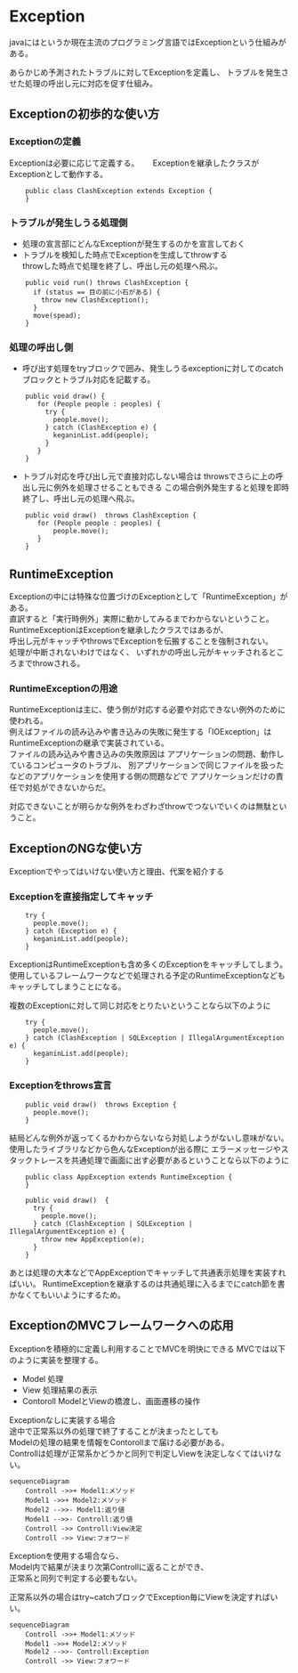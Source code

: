 # Exception

javaにはというか現在主流のプログラミング言語ではExceptionという仕組みがある。

あらかじめ予測されたトラブルに対してExceptionを定義し、
トラブルを発生させた処理の呼出し元に対応を促す仕組み。

## Exceptionの初歩的な使い方

### Exceptionの定義
Exceptionは必要に応じて定義する。　　
Exceptionを継承したクラスがExceptionとして動作する。
```
    public class ClashException extends Exception {
    }
```
### トラブルが発生しうる処理側
- 処理の宣言部にどんなExceptionが発生するのかを宣言しておく
- トラブルを検知した時点でExceptionを生成してthrowする  
  throwした時点で処理を終了し、呼出し元の処理へ飛ぶ。

```
    public void run() throws ClashException {
      if (status == 目の前に小石がある) {
        throw new ClashException();
      }
      move(spead);
    }
```

### 処理の呼出し側
- 呼び出す処理をtryブロックで囲み、発生しうるexceptionに対してのcatchブロックとトラブル対応を記載する。
```
    public void draw() {
       for (People people : peoples) {
         try {
           people.move();
         } catch (ClashException e) {
           keganinList.add(people);
         }
       }
    }
```

- トラブル対応を呼び出し元で直接対応しない場合は throwsでさらに上の呼出し元に例外を処理させることもできる
    この場合例外発生すると処理を即時終了し、呼出し元の処理へ飛ぶ。
```
    public void draw()  throws ClashException {
       for (People people : peoples) {
           people.move();
       }
    }
```

## RuntimeException
Exceptionの中には特殊な位置づけのExceptionとして「RuntimeException」がある。<br>
直訳すると「実行時例外」実際に動かしてみるまでわからないということ。<br>
RuntimeExceptionはExceptionを継承したクラスではあるが、<br>
呼出し元がキャッチやthrowsでExceptionを伝搬することを強制されない。<br>
処理が中断されないわけではなく、
いずれかの呼出し元がキャッチされるところまでthrowされる。

### RuntimeExceptionの用途
RuntimeExceptionは主に、使う側が対応する必要や対応できない例外のために使われる。<br>
例えばファイルの読み込みや書き込みの失敗に発生する「IOException」はRuntimeExceptionの継承で実装されている。<br>
ファイルの読み込みや書き込みの失敗原因は
アプリケーションの問題、動作しているコンピュータのトラブル、
別アプリケーションで同じファイルを扱ったなどのアプリケーションを使用する側の問題などで
アプリケーションだけの責任で対処ができないからだ。

対応できないことが明らかな例外をわざわざthrowでつないでいくのは無駄ということ。

## ExceptionのNGな使い方
Exceptionでやってはいけない使い方と理由、代案を紹介する

### Exceptionを直接指定してキャッチ
```
    try {
      people.move();
    } catch (Exception e) {
      keganinList.add(people);
    }
```

ExceptionはRuntimeExceptionも含め多くのExceptionをキャッチしてしまう。
使用しているフレームワークなどで処理される予定のRuntimeExceptionなどもキャッチしてしまうことになる。

複数のExceptionに対して同じ対応をとりたいということなら以下のように

```
    try {
      people.move();
    } catch (ClashException | SQLException | IllegalArgumentException e) {
      keganinList.add(people);
    }
```

### Exceptionをthrows宣言

```
    public void draw()  throws Exception {
      people.move();
    }

```
結局どんな例外が返ってくるかわからないなら対処しようがないし意味がない。
使用したライブラリなどから色んなExceptionが出る際に
エラーメッセージやスタックトレースを共通処理で画面に出す必要があるということなら以下のように

```
    public class AppException extends RuntimeException {
    }

    public void draw()  {
      try {
        people.move();
      } catch (ClashException | SQLException | IllegalArgumentException e) {
        throw new AppException(e);
      }
    }
```

あとは処理の大本などでAppExceptionでキャッチして共通表示処理を実装すればいい。
RuntimeExceptionを継承するのは共通処理に入るまでにcatch節を書かなくてもいいようにするため。

## ExceptionのMVCフレームワークへの応用
Exceptionを積極的に定義し利用することでMVCを明快にできる
MVCでは以下のように実装を整理する。

* Model
  処理
* View
  処理結果の表示
* Contoroll
  ModelとViewの橋渡し、画面遷移の操作

Exceptionなしに実装する場合<br>
途中で正常系以外の処理で終了することが決まったとしても<br>
Modelの処理の結果を情報をContorollまで届ける必要がある。<br>
Controllは処理が正常系かどうかと同列で判定しViewを決定しなくてはいけない。

```mermaid
sequenceDiagram
	Controll ->>+ Model1:メソッド
	Model1 ->>+ Model2:メソッド
	Model2 -->>- Model1:返り値
	Model1 -->>- Controll:返り値
	Controll ->> Controll:View決定
	Controll ->> View:フォワード

```

Exceptionを使用する場合なら、<br>
Model内で結果が決まり次第Controllに返ることができ、<br>
正常系と同列で判定する必要もない。

正常系以外の場合はtry~catchブロックでException毎にViewを決定すればいい。

```mermaid
sequenceDiagram
	Controll ->>+ Model1:メソッド
	Model1 ->>+ Model2:メソッド
	Model2 -->>- Controll:Exception
	Controll ->> View:フォワード

```
